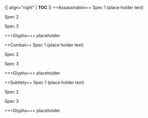 {| align="right"
  | __TOC__
  |}
==Assassination==
Spec 1 (place holder text)

Spec 2

Spec 3

===Glyphs===
placeholder 



==Combat==
Spec 1 (place holder text)

Spec 2

Spec 3

===Glyphs===
placeholder 



==Subtlety==
Spec 1 (place holder text)

Spec 2

Spec 3

===Glyphs===
placeholder